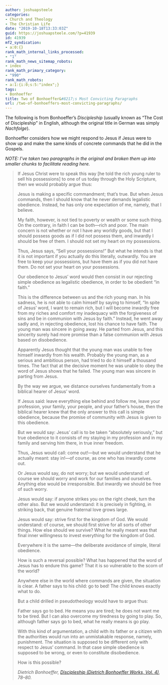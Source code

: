 ```yaml
---
author: joshuapsteele
categories:
- Church and Theology
- The Christian Life
date: "2019-10-18T13:33:03Z"
guid: https://joshuapsteele.com/?p=41939
id: 41939
mf2_syndication:
- a:0:{}
rank_math_internal_links_processed:
- "1"
rank_math_news_sitemap_robots:
- index
rank_math_primary_category:
- "990"
rank_math_robots:
- a:1:{i:0;s:5:"index";}
tags:
- Bonhoeffer
title: Two of Bonhoeffer&#8217;s Most Convicting Paragraphs
url: /two-of-bonhoeffers-most-convicting-paragraphs/
---
```


The following is from Bonhoeffer’s *Discipleship* (usually known as “The Cost of Discipleship” in English, although the original title in German was simply *Nachfolge*).

Bonhoeffer considers how we might respond to Jesus if Jesus were to show up and make the same kinds of concrete commands that he did in the Gospels.

*NOTE: I’ve taken two paragraphs in the original and broken them up into smaller chunks to facilitate reading here.*

> If Jesus Christ were to speak this way \[he told the rich young ruler to sell his possessions\] to one of us today through the Holy Scripture, then we would probably argue thus:
> 
> Jesus is making a specific commandment; that’s true. But when Jesus commands, then I should know that he never demands legalistic obedience. Instead, he has only one expectation of me, namely, that I believe.
> 
> My faith, however, is not tied to poverty or wealth or some such thing. On the contrary, in faith I can be both—rich and poor. The main concern is not whether or not I have any worldly goods, but that I should possess goods as if I did not possess them, and inwardly I should be free of them. I should not set my heart on my possessions.
> 
> Thus, Jesus says, “Sell your possessions!” But what he intends is that it is not important if you actually do this literally, outwardly. You are free to keep your possessions, but have them as if you did not have them. Do not set your heart on your possessions.
> 
> Our obedience to Jesus’ word would then consist in our rejecting simple obedience as legalistic obedience, in order to be obedient “in faith.”
> 
> This is the difference between us and the rich young man. In his sadness, he is not able to calm himself by saying to himself, “In spite of Jesus’ word, I want to remain rich, but I will become inwardly free from my riches and comfort my inadequacy with the forgiveness of sins and be in communion with Jesus by faith.” Instead, he went away sadly and, in rejecting obedience, lost his chance to have faith. The young man was sincere in going away. He parted from Jesus, and this sincerity surely had more promise than a false communion with Jesus based on disobedience.
> 
> Apparently Jesus thought that the young man was unable to free himself inwardly from his wealth. Probably the young man, as a serious and ambitious person, had tried to do it himself a thousand times. The fact that at the decisive moment he was unable to obey the word of Jesus shows that he failed. The young man was sincere in parting from Jesus.
> 
> By the way we argue, we distance ourselves fundamentally from a biblical hearer of Jesus’ word.
> 
> If Jesus said: leave everything else behind and follow me, leave your profession, your family, your people, and your father’s house, then the biblical hearer knew that the only answer to this call is simple obedience, because the promise of community with Jesus is given to this obedience.
> 
> But we would say: Jesus’ call is to be taken “absolutely seriously,” but true obedience to it consists of my staying in my profession and in my family and serving him there, in true inner freedom.
> 
> Thus, Jesus would call: come out!—but we would understand that he actually meant: stay in!—of course, as one who has inwardly come out.
> 
> Or Jesus would say, do not worry; but we would understand: of course we should worry and work for our families and ourselves. Anything else would be irresponsible. But inwardly we should be free of such worry.
> 
> Jesus would say: if anyone strikes you on the right cheek, turn the other also. But we would understand: it is precisely in fighting, in striking back, that genuine fraternal love grows large.
> 
> Jesus would say: strive first for the kingdom of God. We would understand: of course, we should first strive for all sorts of other things. How else should we survive? What he really meant was that final inner willingness to invest everything for the kingdom of God.
> 
> Everywhere it is the same—the deliberate avoidance of simple, literal obedience.
> 
> How is such a reversal possible? What has happened that the word of Jesus has to endure this game? That it is so vulnerable to the scorn of the world?
> 
> Anywhere else in the world where commands are given, the situation is clear. A father says to his child: go to bed! The child knows exactly what to do.
> 
> But a child drilled in pseudotheology would have to argue thus:
> 
> Father says go to bed. He means you are tired; he does not want me to be tired. But I can also overcome my tiredness by going to play. So, although father says go to bed, what he really means is go play.
> 
> With this kind of argumentation, a child with its father or a citizen with the authorities would run into an unmistakable response, namely, punishment. The situation is supposed to be different only with respect to Jesus’ command. In that case simple obedience is supposed to be wrong, or even to constitute disobedience.
> 
> How is this possible?
> 
> <cite>Dietrich Bonhoeffer, *[Discipleship](https://amzn.to/2MRo2vB)*[ (Dietrich Bonhoeffer Works, Vol. 4)](https://amzn.to/2MRo2vB), 78–80.</cite>